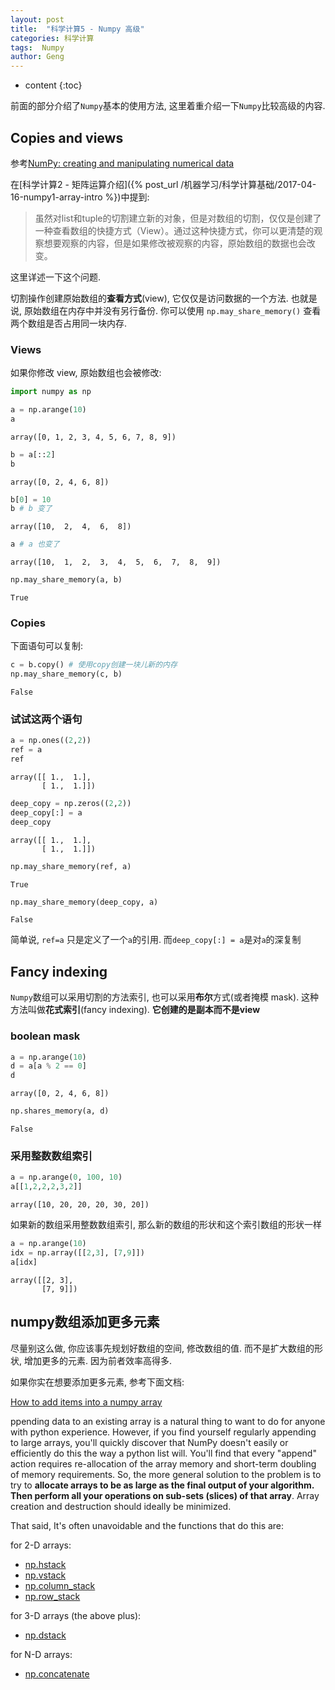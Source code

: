 ```yaml
---
layout: post
title:  "科学计算5 - Numpy 高级"
categories: 科学计算
tags:  Numpy
author: Geng
---
```


* content
{:toc}

前面的部分介绍了`Numpy`基本的使用方法, 这里着重介绍一下`Numpy`比较高级的内容.






## Copies and views

参考[NumPy: creating and manipulating numerical data](http://www.scipy-lectures.org/intro/numpy/numpy.html)

在[科学计算2 - 矩阵运算介绍]({% post_url /机器学习/科学计算基础/2017-04-16-numpy1-array-intro %})中提到:

> 虽然对list和tuple的切割建立新的对象，但是对数组的切割，仅仅是创建了一种查看数组的快捷方式（View）。通过这种快捷方式，你可以更清楚的观察想要观察的内容，但是如果修改被观察的内容，原始数组的数据也会改变。

这里详述一下这个问题.

切割操作创建原始数组的**查看方式**(view), 它仅仅是访问数据的一个方法. 也就是说, 原始数组在内存中并没有另行备份. 你可以使用 `np.may_share_memory()` 查看两个数组是否占用同一块内存.


### Views

如果你修改 view, 原始数组也会被修改:


```python
import numpy as np
```


```python
a = np.arange(10)
a
```




    array([0, 1, 2, 3, 4, 5, 6, 7, 8, 9])




```python
b = a[::2]
b
```




    array([0, 2, 4, 6, 8])




```python
b[0] = 10
b # b 变了
```




    array([10,  2,  4,  6,  8])




```python
a # a 也变了
```




    array([10,  1,  2,  3,  4,  5,  6,  7,  8,  9])




```python
np.may_share_memory(a, b)
```




    True



### Copies

下面语句可以复制:


```python
c = b.copy() # 使用copy创建一块儿新的内存
np.may_share_memory(c, b)
```




    False



### 试试这两个语句


```python
a = np.ones((2,2))
ref = a
ref
```




    array([[ 1.,  1.],
           [ 1.,  1.]])




```python
deep_copy = np.zeros((2,2))
deep_copy[:] = a
deep_copy
```




    array([[ 1.,  1.],
           [ 1.,  1.]])




```python
np.may_share_memory(ref, a)
```




    True




```python
np.may_share_memory(deep_copy, a)
```




    False



简单说, `ref=a` 只是定义了一个`a`的引用. 而`deep_copy[:] = a`是对`a`的深复制

##  Fancy indexing

`Numpy`数组可以采用切割的方法索引, 也可以采用**布尔**方式(或者掩模 mask). 这种方法叫做**花式索引**(fancy indexing). **它创建的是副本而不是view**

### boolean mask


```python
a = np.arange(10)
d = a[a % 2 == 0]
d
```




    array([0, 2, 4, 6, 8])




```python
np.shares_memory(a, d)
```




    False



### 采用整数数组索引


```python
a = np.arange(0, 100, 10)
a[[1,2,2,2,3,2]]
```




    array([10, 20, 20, 20, 30, 20])



如果新的数组采用整数数组索引, 那么新的数组的形状和这个索引数组的形状一样


```python
a = np.arange(10)
idx = np.array([[2,3], [7,9]])
a[idx]
```




    array([[2, 3],
           [7, 9]])



## numpy数组添加更多元素
尽量别这么做, 你应该事先规划好数组的空间, 修改数组的值. 而不是扩大数组的形状, 增加更多的元素. 因为前者效率高得多.

如果你实在想要添加更多元素, 参考下面文档:

[How to add items into a numpy array](https://stackoverflow.com/questions/5064822/how-to-add-items-into-a-numpy-array)

ppending data to an existing array is a natural thing to want to do for anyone with python experience. However, if you find yourself regularly appending to large arrays, you'll quickly discover that NumPy doesn't easily or efficiently do this the way a python list will. You'll find that every "append" action requires re-allocation of the array memory and short-term doubling of memory requirements. So, the more general solution to the problem is to try to **allocate arrays to be as large as the final output of your algorithm. Then perform all your operations on sub-sets (slices) of that array**. Array creation and destruction should ideally be minimized.

That said, It's often unavoidable and the functions that do this are:

for 2-D arrays:

* [np.hstack](http://docs.scipy.org/doc/numpy/reference/generated/numpy.hstack.html)
* [np.vstack](http://docs.scipy.org/doc/numpy/reference/generated/numpy.vstack.html)
* [np.column_stack](http://docs.scipy.org/doc/numpy/reference/generated/numpy.column_stack.html)
* [np.row_stack](http://docs.scipy.org/doc/numpy/reference/generated/numpy.ma.row_stack.html)

for 3-D arrays (the above plus):

* [np.dstack](http://docs.scipy.org/doc/numpy/reference/generated/numpy.dstack.html)

for N-D arrays:

* [np.concatenate](http://docs.scipy.org/doc/numpy/reference/generated/numpy.concatenate.html)


